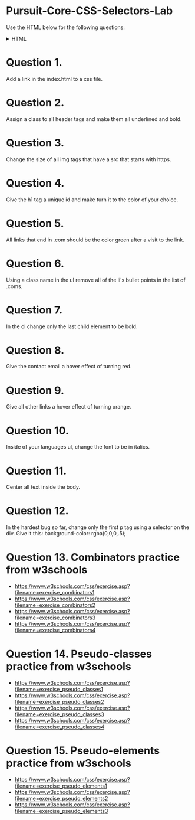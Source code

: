 # Pursuit-Core-CSS-Selectors-Lab

Use the HTML below for the following questions:

<details>
<summary>HTML</summary>

```html
<!DOCTYPE html>
<html lang="en" dir="ltr">
  <head>
    <meta charset="utf-8">
    <title>CSS Intro</title>
  </head>
  <body>

    <h1>Your Name Here</h1>
    <div>
      <p>This is a bunch of information about myself. I'm from here and there and discovered my
      love of programming when this happend. When I'm not working I'm busy doing this and that.
    </p>
    </div>

    <img src="https://www.breakthrough-pt.com/wp-content/uploads/2014/11/female-default-profile-photo.png" alt="" >

    <div >
      <h3>Here are some of my Skills!</h3>
      <ul>
        <h3>Languages</h3>
        <li>JavaScript</li>
        <li>SQL</li>
        <li>HTML5</li>
        <li>CSS3</li>

      </ul>

      <ol>
        <h3>Librarys</h3>
        <li>React</li>
        <li>PostgreSQL</li>
        <li>Node</li>
        <li>Bootstrap</li>

      </ol>
    </div>

    <div>
      <h3>Hardest Bug So Far</h3>
      <p>My hardest bug I ever came across was this infinite loop I couldn't escape. </p>
      <p>I came up with a totally sick solution though by doing ... </p>
    </div>

    <h2>Contact Me</h2>
    <div>
     Email me at: <a href="mailto:hello@pursuit.org" target="_top">hello@pursuit.org</a>
    </div>

    <ul>
      <li> <a href="github.com">github link</a> </li>
      <li> <a href="linkedin.com">LinkedIn link</a> </li>
      <li> <a href="angellist.com">Angel list link</a> </li>
    </ul>

    <form action="index.html" method="post">
      <input type="text" name="" value="">
      <input type="submit" name="submit" value="submit">
    </form>
  </body>
</html>
```
</details>


# Question 1.

Add a link in the index.html to a css file.
# Question 2.

Assign a class to all header tags and make them all underlined and bold.

# Question 3.

Change the size of all img tags that have a src that starts with https.

# Question 4.

Give the h1 tag a unique id and make turn it to the color of your choice.

# Question 5.

All links that end in .com should be the color green after a visit to the link.

# Question 6.

Using a class name in the ul remove all of the li's bullet points in the list of .coms.

# Question 7.

In the ol change only the last child element to be bold.

# Question 8.

Give the contact email a hover effect of turning red.

# Question 9.

Give all other links a hover effect of turning orange.

# Question 10.

Inside of your languages ul, change the font to be in italics.

# Question 11.

Center all text inside the body.

# Question 12.

In the hardest bug so far, change only the first p tag using a selector on the div. Give it this: background-color: rgba(0,0,0,.5);

# Question 13. Combinators practice from w3schools

- https://www.w3schools.com/css/exercise.asp?filename=exercise_combinators1
- https://www.w3schools.com/css/exercise.asp?filename=exercise_combinators2
- https://www.w3schools.com/css/exercise.asp?filename=exercise_combinators3
- https://www.w3schools.com/css/exercise.asp?filename=exercise_combinators4

# Question 14. Pseudo-classes practice from w3schools

- https://www.w3schools.com/css/exercise.asp?filename=exercise_pseudo_classes1
- https://www.w3schools.com/css/exercise.asp?filename=exercise_pseudo_classes2
- https://www.w3schools.com/css/exercise.asp?filename=exercise_pseudo_classes3
- https://www.w3schools.com/css/exercise.asp?filename=exercise_pseudo_classes4

# Question 15. Pseudo-elements practice from w3schools

- https://www.w3schools.com/css/exercise.asp?filename=exercise_pseudo_elements1
- https://www.w3schools.com/css/exercise.asp?filename=exercise_pseudo_elements2
- https://www.w3schools.com/css/exercise.asp?filename=exercise_pseudo_elements3
